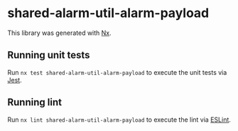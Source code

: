 # shared-alarm-util-alarm-payload

This library was generated with [Nx](https://nx.dev).

## Running unit tests

Run `nx test shared-alarm-util-alarm-payload` to execute the unit tests via [Jest](https://jestjs.io).

## Running lint

Run `nx lint shared-alarm-util-alarm-payload` to execute the lint via [ESLint](https://eslint.org/).

